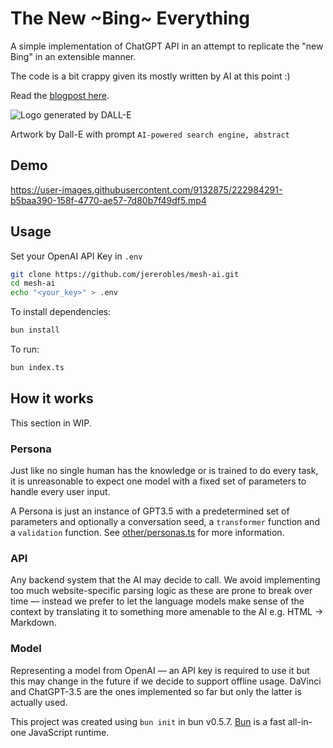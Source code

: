 # The New ~Bing~ Everything

A simple implementation of ChatGPT API in an attempt to replicate the "new Bing" in an extensible manner.

The code is a bit crappy given its mostly written by AI at this point :)

Read the [blogpost here](https://blog.jererobles.me/b/6F9D6A3A-A8A7-4E47-8CDB-1FFD0C3A1D85/The-new-everything).

![Logo generated by DALL-E](https://user-images.githubusercontent.com/9132875/222984572-9630ebb7-aa22-4567-9345-8d789319be24.png)

Artwork by Dall-E with prompt `AI-powered search engine, abstract`

## Demo

https://user-images.githubusercontent.com/9132875/222984291-b5baa390-158f-4770-ae57-7d80b7f49df5.mp4

## Usage

Set your OpenAI API Key in `.env`

```bash
git clone https://github.com/jererobles/mesh-ai.git
cd mesh-ai
echo "<your_key>" > .env
```

To install dependencies:

```bash
bun install
```

To run:

```bash
bun index.ts
```

## How it works

This section in WIP.

### Persona

Just like no single human has the knowledge or is trained to do every task, it is unreasonable to expect one model with a fixed set of parameters to handle every user input.

A Persona is just an instance of GPT3.5 with a predetermined set of parameters and optionally a conversation seed, a `transformer` function and a `validation` function. See [other/personas.ts](https://github.com/jererobles/mesh-ai/blob/main/other/personas.ts) for more information.

### API

Any backend system that the AI may decide to call. We avoid implementing too much website-specific parsing logic as these are prone to break over time — instead we prefer to let the language models make sense of the context by translating it to something more amenable to the AI e.g. HTML -> Markdown.

### Model

Representing a model from OpenAI — an API key is required to use it but this may change in the future if we decide to support offline usage. DaVinci and ChatGPT-3.5 are the ones implemented so far but only the latter is actually used.

This project was created using `bun init` in bun v0.5.7. [Bun](https://bun.sh) is a fast all-in-one JavaScript runtime.
